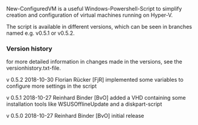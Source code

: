 New-ConfiguredVM is a useful Windows-Powershell-Script to simplify creation and configuration of virtual machines running on Hyper-V.

The script is available in different versions, which can be seen in branches named e.g. v0.5.1 or v0.5.2.

### Version history ###
for more detailed information in changes made in the versions, see the versionhistory.txt-file.

v 0.5.2		2018-10-30		Florian Rücker [FjR]
			implemented some variables to configure more settings in the script

v 0.5.1		2018-10-27		Reinhard Binder [BvO]
			added a VHD containing some installation tools like WSUSOfflineUpdate and a diskpart-script

v 0.5.0		2018-10-27		Reinhard Binder [BvO]
			initial release

			
